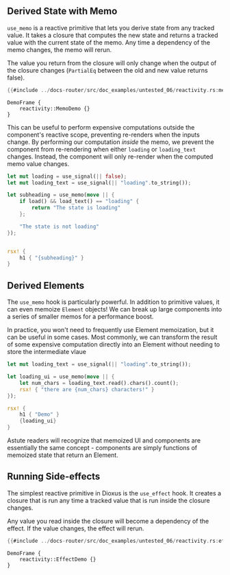 
## Derived State with Memo

`use_memo` is a reactive primitive that lets you derive state from any tracked value. It takes a closure that computes the new state and returns a tracked value with the current state of the memo. Any time a dependency of the memo changes, the memo will rerun.

The value you return from the closure will only change when the output of the closure changes (`PartialEq` between the old and new value returns false).

```rust
{{#include ../docs-router/src/doc_examples/untested_06/reactivity.rs:memo}}
```

```inject-dioxus
DemoFrame {
    reactivity::MemoDemo {}
}
```

This can be useful to perform expensive computations outside the component's reactive scope, preventing re-renders when the inputs change. By performing our computation *inside* the memo, we prevent the component from re-rendering when either `loading` or `loading_text` changes. Instead, the component will only re-render when the computed memo value changes.

```rust
let mut loading = use_signal(|| false);
let mut loading_text = use_signal(|| "loading".to_string());

let subheading = use_memo(move || {
    if load() && load_text() == "loading" {
        return "The state is loading"
    };

    "The state is not loading"
});


rsx! {
    h1 { "{subheading}" }
}
```

## Derived Elements

The `use_memo` hook is particularly powerful. In addition to primitive values, it can even memoize `Element` objects! We can break up large components into a series of smaller memos for a performance boost.

In practice, you won't need to frequently use Element memoization, but it can be useful in some cases. Most commonly, we can transform the result of some expensive computation directly into an Element without needing to store the intermediate vlaue

```rust
let mut loading_text = use_signal(|| "loading".to_string());

let loading_ui = use_memo(move || {
    let num_chars = loading_text.read().chars().count();
    rsx! { "there are {num_chars} characters!" }
});

rsx! {
    h1 { "Demo" }
    {loading_ui}
}
```

Astute readers will recognize that memoized UI and components are essentially the same concept - components are simply functions of memoized state that return an Element.

## Running Side-effects

The simplest reactive primitive in Dioxus is the `use_effect` hook. It creates a closure that is run any time a tracked value that is run inside the closure changes.


Any value you read inside the closure will become a dependency of the effect. If the value changes, the effect will rerun.

```rust
{{#include ../docs-router/src/doc_examples/untested_06/reactivity.rs:effect}}
```

```inject-dioxus
DemoFrame {
    reactivity::EffectDemo {}
}
```
